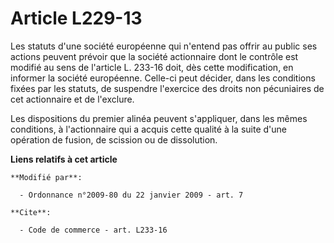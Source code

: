 # Article L229-13

Les statuts d'une société européenne qui n'entend pas offrir au public ses actions peuvent prévoir que la société actionnaire
dont le contrôle est modifié au sens de l'article L. 233-16 doit, dès cette modification, en informer la société européenne.
Celle-ci peut décider, dans les conditions fixées par les statuts, de suspendre l'exercice des droits non pécuniaires de cet
actionnaire et de l'exclure. 

Les dispositions du premier alinéa peuvent s'appliquer, dans les mêmes conditions, à l'actionnaire qui a acquis cette qualité
à la suite d'une opération de fusion, de scission ou de dissolution.

**Liens relatifs à cet article**

	**Modifié par**:

	  - Ordonnance n°2009-80 du 22 janvier 2009 - art. 7

	**Cite**:

	  - Code de commerce - art. L233-16
